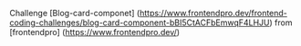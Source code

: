 ﻿Challenge [Blog-card-componet] (https://www.frontendpro.dev/frontend-coding-challenges/blog-card-component-bBI5CtACFbEmwqF4LHJU) from [frontendpro] (https://www.frontendpro.dev/)
